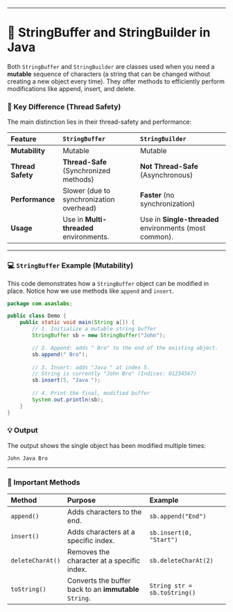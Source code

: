 
---

# 🔄 StringBuffer and StringBuilder in Java

Both `StringBuffer` and `StringBuilder` are classes used when you need a **mutable** sequence of characters (a string that can be changed without creating a new object every time). They offer methods to efficiently perform modifications like append, insert, and delete.

### 🔑 Key Difference (Thread Safety)

The main distinction lies in their thread-safety and performance:

| Feature | `StringBuffer` | `StringBuilder` |
| :--- | :--- | :--- |
| **Mutability** | Mutable | Mutable |
| **Thread Safety** | **Thread-Safe** (Synchronized methods) | **Not Thread-Safe** (Asynchronous) |
| **Performance** | Slower (due to synchronization overhead) | **Faster** (no synchronization) |
| **Usage** | Use in **Multi-threaded** environments. | Use in **Single-threaded** environments (most common). |

-----

### 💻 `StringBuffer` Example (Mutability)

This code demonstrates how a `StringBuffer` object can be modified in place. Notice how we use methods like `append` and `insert`.

```java
package com.asaslabs;

public class Demo {
    public static void main(String a[]) {
        // 1. Initialize a mutable string buffer
        StringBuffer sb = new StringBuffer("John"); 

        // 2. Append: adds " Bro" to the end of the existing object.
        sb.append(" Bro"); 
        
        // 3. Insert: adds "Java " at index 5.
        // String is currently "John Bro" (Indices: 01234567)
        sb.insert(5, "Java "); 
        
        // 4. Print the final, modified buffer
        System.out.println(sb);
    }
}
```

### 💡 Output

The output shows the single object has been modified multiple times:

```
John Java Bro
```

-----

### 📐 Important Methods

| Method | Purpose | Example |
| :--- | :--- | :--- |
| `append()` | Adds characters to the end. | `sb.append("End")` |
| `insert()` | Adds characters at a specific index. | `sb.insert(0, "Start")` |
| `deleteCharAt()` | Removes the character at a specific index. | `sb.deleteCharAt(2)` |
| `toString()` | Converts the buffer back to an **immutable** `String`. | `String str = sb.toString()` |